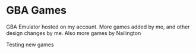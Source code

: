 # GBA Games
GBA Emulator hosted on my account.
More games added by me, and other design changes by me.
Also more games by Nailington

Testing new games
